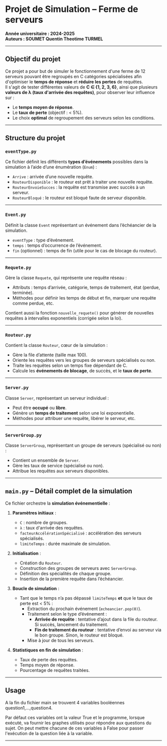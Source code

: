 # Projet de Simulation – Ferme de serveurs
**Année universitaire : 2024-2025**  
**Auteurs : SOUMET Quentin Theotime TURMEL**

---

## Objectif du projet

Ce projet a pour but de simuler le fonctionnement d'une ferme de 12 serveurs pouvant être regroupés en C catégories spécialisées afin d'optimiser le **temps de réponse** et **réduire les pertes** de requêtes.  
Il s'agit de tester différentes valeurs de **C ∈ {1, 2, 3, 6}**, ainsi que plusieurs **valeurs de λ (taux d'arrivée des requêtes)**, pour observer leur influence sur :
- Le **temps moyen de réponse**.
- Le **taux de perte** (objectif : < 5%).
- Le choix **optimal** de regroupement des serveurs selon les conditions.

---

## Structure du projet

### `eventType.py`
Ce fichier définit les différents **types d’événements** possibles dans la simulation à l’aide d’une énumération (`Enum`) :
- `Arrive` : arrivée d’une nouvelle requête.
- `RouteurDisponible` : le routeur est prêt à traiter une nouvelle requête.
- `RouteurEnvoieSucces` : la requête est transmise avec succès à un serveur.
- `RouteurBloqué` : le routeur est bloqué faute de serveur disponible.

---

### `Event.py`
Définit la classe `Event` représentant un événement dans l’échéancier de la simulation.
- `eventType` : type d’événement.
- `temps` : temps d’occurrence de l’événement.
- `fin` (optionnel) : temps de fin (utile pour le cas de blocage du routeur).

---

### `Requete.py`
Gère la classe `Requete`, qui représente une requête réseau :
- Attributs : temps d’arrivée, catégorie, temps de traitement, état (perdue, terminée).
- Méthodes pour définir les temps de début et fin, marquer une requête comme perdue, etc.

Contient aussi la fonction `nouvelle_requete()` pour générer de nouvelles requêtes à intervalles exponentiels (corrigée selon la loi).

---

### `Routeur.py`
Contient la classe `Routeur`, cœur de la simulation :
- Gère la file d’attente (taille max 100).
- Oriente les requêtes vers les groupes de serveurs spécialisés ou non.
- Traite les requêtes selon un temps fixe dépendant de C.
- Calcule les **événements de blocage**, de succès, et le **taux de perte**.

---

### `Server.py`
Classe `Server`, représentant un serveur individuel :
- Peut être **occupé** ou **libre**.
- Génère un **temps de traitement** selon une loi exponentielle.
- Méthodes pour attribuer une requête, libérer le serveur, etc.

---

### `ServerGroup.py`
Classe `ServerGroup`, représentant un groupe de serveurs (spécialisé ou non) :
- Contient un ensemble de `Server`.
- Gère les taux de service (spécialisé ou non).
- Attribue les requêtes aux serveurs disponibles.

---

## `main.py` – Détail complet de la simulation

Ce fichier orchestre la **simulation événementielle** :
1. **Paramètres initiaux** :
   - `C` : nombre de groupes.
   - `λ` : taux d'arrivée des requêtes.
   - `facteurAccélérationSpécialisé` : accélération des serveurs spécialisés.
   - `limiteTemps` : durée maximale de simulation.

2. **Initialisation** :
   - Création du `Routeur`.
   - Construction des groupes de serveurs avec `ServerGroup`.
   - Définition des spécialités de chaque groupe.
   - Insertion de la première requête dans l’échéancier.

3. **Boucle de simulation** :
   - Tant que le temps n’a pas dépassé `limiteTemps` **et** que le taux de perte est < 5% :
     - Extraction du prochain événement (`echeancier.pop(0)`).
     - Traitement selon le type d’événement :
       - **Arrivée de requête** : tentative d’ajout dans la file du routeur. Si succès, lancement du traitement.
       - **Fin de traitement du routeur** : tentative d’envoi au serveur via le bon groupe. Sinon, le routeur est bloqué.
     - Mise à jour de tous les serveurs.

4. **Statistiques en fin de simulation** :
   - Taux de perte des requêtes.
   - Temps moyen de réponse.
   - Pourcentage de requêtes traitées.

---

## Usage

A la fin du fichier main se trouvent 4 variables booléennes question1,...,question4.

Par défaut ces variables ont la valeur True et le programme, lorsque exécuté, va fournir les graphes
utilisés pour répondre aux questions du sujet.
On peut mettre chacune de ces variables à False pour passer l'exécution de la question liée à la variable.

---
